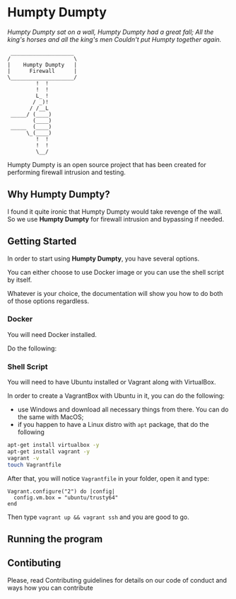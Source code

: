 # Humpty Dumpty 


*Humpty Dumpty sat on a wall,*
*Humpty Dumpty had a great fall;*
*All the king's horses and all the king's men*
*Couldn't put Humpty together again.*

```
 ____________________
/                    \
|    Humpty Dumpty   |
|      Firewall      |
\____________________/
         !  !
         !  !
         L_ !
        / _)!
       / /__L
 _____/ (____)
        (____)
 _____  (____)
      \_(____)
         !  !
         !  !
         \__/
```
Humpty Dumpty is an open source project that has been created for performing firewall intrusion and testing.

## Why Humpty Dumpty?

I found it quite ironic that Humpty Dumpty would take revenge of the wall. So we use **Humpty Dumpty** for firewall intrusion and bypassing
if needed.

## Getting Started

In order to start using **Humpty Dumpty**, you have several options.

You can either choose to use Docker image or you can use the shell script by itself. 

Whatever is your choice, the documentation will show you how to do both of those options regardless.

### Docker

You will need Docker installed. 

Do the following:


### Shell Script

You will need to have Ubuntu installed or Vagrant along with VirtualBox.

In order to create a VagrantBox with Ubuntu in it, you can do the following:

- use Windows and download all necessary things from there. You can do the same with MacOS;
- if you happen to have a Linux distro with `apt` package, that do the following

``` bash
apt-get install virtualbox -y
apt-get install vagrant -y
vagrant -v
touch Vagrantfile
```

After that, you will notice `Vagrantfile` in your folder, open it and type:

```
Vagrant.configure("2") do |config|
  config.vm.box = "ubuntu/trusty64"
end
```
Then type `vagrant up && vagrant ssh` and you are good to go.


## Running the program

## Contibuting

Please, read Contributing guidelines for details on our code of conduct and ways how you can contribute